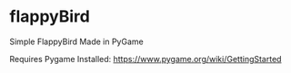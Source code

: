 # flappyBird
Simple FlappyBird Made in PyGame

Requires Pygame Installed: https://www.pygame.org/wiki/GettingStarted
